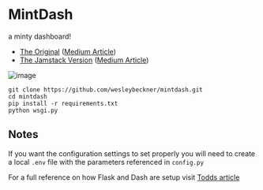 # MintDash
a minty dashboard!

* [The Original](https://mintdash.azurewebsites.net/) ([Medium Article](https://medium.com/@wesleybeckner/a-minty-mint-dashboard-with-plotly-dash-bbaf09ca2f6a))
* [The Jamstack Version](https://wesleybeckner.github.io/mintdash/) ([Medium Article](https://medium.com/@wesleybeckner/from-monolithic-to-jamstack-what-a-data-scientist-needs-to-know-for-modern-single-page-c6ef2f235567))

![image](assets/snap1.PNG)

```
git clone https://github.com/wesleybeckner/mintdash.git
cd mintdash
pip install -r requirements.txt
python wsgi.py
```

## Notes

If you want the configuration settings to set properly you will need to create a local `.env` file with the parameters referenced in `config.py`

For a full reference on how Flask and Dash are setup visit [Todds article](https://hackersandslackers.com/plotly-dash-with-flask/)
